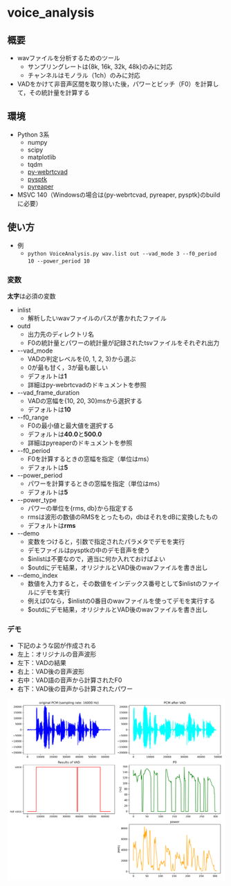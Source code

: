 # voice_analysis

## 概要

- wavファイルを分析するためのツール
  - サンプリングレートは{8k, 16k, 32k, 48k}のみに対応
  - チャンネルはモノラル（1ch）のみに対応
- VADをかけて非音声区間を取り除いた後，パワーとピッチ（F0）を計算して，その統計量を計算する

## 環境

- Python 3系
  - numpy
  - scipy
  - matplotlib
  - tqdm
  - [py-webrtcvad](https://github.com/wiseman/py-webrtcvad)
  - [pysptk](https://github.com/r9y9/pyreaper)
  - [pyreaper](https://github.com/r9y9/pysptk)
- MSVC 140（Windowsの場合は{py-webrtcvad, pyreaper, pysptk}のbuildに必要）
  
## 使い方

- 例
  - `python VoiceAnalysis.py wav.list out --vad_mode 3 --f0_period 10 --power_period 10`

### 変数

**太字**は必須の変数

- inlist
  - 解析したいwavファイルのパスが書かれたファイル
- outd
  - 出力先のディレクトリ名
  - F0の統計量とパワーの統計量が記録されたtsvファイルをそれぞれ出力
- --vad_mode
  - VADの判定レベルを{0, 1, 2, 3}から選ぶ
  - 0が最も甘く，3が最も厳しい
  - デフォルトは**1**
  - 詳細はpy-webrtcvadのドキュメントを参照
- --vad_frame_duration
  - VADの窓幅を{10, 20, 30}msから選択する
  - デフォルトは**10**
- --f0_range
  - F0の最小値と最大値を選択する
  - デフォルトは**40.0**と**500.0**
  - 詳細はpyreaperのドキュメントを参照
- --f0_period
  - F0を計算するときの窓幅を指定（単位はms）
  - デフォルトは**5**
- --power_period
  - パワーを計算するときの窓幅を指定（単位はms）
  - デフォルトは**5**
- --power_type
  - パワーの単位を{rms, db}から指定する
  - rmsは波形の数値のRMSをとったもの，dbはそれをdBに変換したもの
  - デフォルトは**rms**
- --demo
  - 変数をつけると，引数で指定されたパラメタでデモを実行
  - デモファイルはpysptkの中のデモ音声を使う
  - $inlistは不要なので，適当に何か入れておけばよい
  - $outdにデモ結果，オリジナルとVAD後のwavファイルを書き出し
- --demo_index
  - 数値を入力すると，その数値をインデックス番号として$inlistのファイルにデモを実行
  - 例えば0なら，$inlistの0番目のwavファイルを使ってデモを実行する
  - $outdにデモ結果，オリジナルとVAD後のwavファイルを書き出し

### デモ

- 下記のような図が作成される
- 左上：オリジナルの音声波形
- 左下：VADの結果
- 右上：VAD後の音声波形
- 右中：VAD語の音声から計算されたF0
- 右下：VAD後の音声から計算されたパワー

![デモ結果](demo/demo.png)